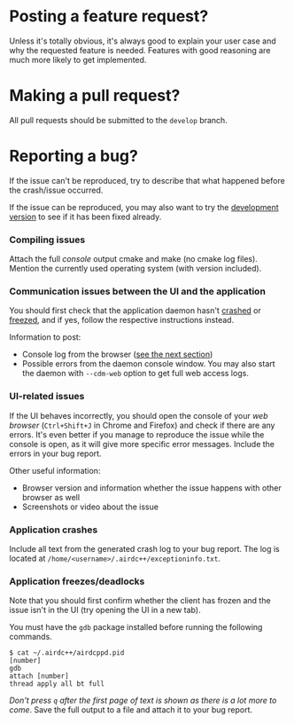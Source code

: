# Posting a feature request?

Unless it's totally obvious, it's always good to explain your user case and why the requested feature is needed. Features with good reasoning are much more likely to get implemented.

# Making a pull request?

All pull requests should be submitted to the `develop` branch.


# Reporting a bug?

If the issue can't be reproduced, try to describe that what happened before the crash/issue occurred.

If the issue can be reproduced, you may also want to try the [development version]( https://airdcpp-web.github.io/docs/installation/compiling.html#installing-a-development-version) to see if it has been fixed already.

### Compiling issues

Attach the full *console* output cmake and make (no cmake log files). Mention the currently used operating system (with version included).

### Communication issues between the UI and the application

You should first check that the application daemon hasn't [crashed](https://github.com/airdcpp-web/airdcpp-webclient/blob/master/.github/CONTRIBUTING.md#application-crashes) or [freezed](https://github.com/airdcpp-web/airdcpp-webclient/blob/master/.github/CONTRIBUTING.md#application-freezesdeadlocks), and if yes, follow the respective instructions instead.

Information to post:

* Console log from the browser ([see the next section](https://github.com/airdcpp-web/airdcpp-webclient/blob/master/.github/CONTRIBUTING.md#ui-related-issues))
* Possible errors from the daemon console window. You may also start the daemon with `--cdm-web` option to get full web access logs.

### UI-related issues

If the UI behaves incorrectly, you should open the console of your _web browser_ (`Ctrl+Shift+J` in Chrome and Firefox) and check if there are any errors. It's even better if you manage to reproduce the issue while the console is open, as it will give more specific error messages. Include the errors in your bug report.

Other useful information:

* Browser version and information whether the issue happens with other browser as well
* Screenshots or video about the issue

### Application crashes

Include all text from the generated crash log to your bug report. The log is located at ``/home/<username>/.airdc++/exceptioninfo.txt``.

### Application freezes/deadlocks

Note that you should first confirm whether the client has frozen and the issue isn't in the UI (try opening the UI in a new tab).

You must have the ``gdb`` package installed before running the following commands.

```
$ cat ~/.airdc++/airdcppd.pid
[number]
gdb
attach [number]
thread apply all bt full
```

*Don't press `q` after the first page of text is shown as there is a lot more to come*. Save the full output to a file and attach it to your bug report.

